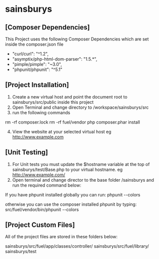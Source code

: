 # sainsburys

## [Composer Dependencies]
This Project uses the following Composer Dependencies which are set inside the composer.json file

* "curl/curl": "^1.2",
* "asymptix/php-html-dom-parser": "1.5.*",
* "pimple/pimple": "~3.0",
* "phpunit/phpunit": "^5.1"

## [Project Installation]
1. Create a new virtual host and point the document root to sainsburys/src/public inside this project
2. Open Terminal and change directory to /workspace/sainsburys/src
3. run the following commands

rm -rf composer.lock
rm -rf fuel/vendor
php composer.phar install

4. View the website at your selected virtual host eg http://www.example.com

## [Unit Testing]
1. For Unit tests you must update the $hostname variable at the top of sainsburys/test/Base.php to your virtual hostname. eg http://www.example.com/
2. Open terminal and change director to the base folder /sainsburys and run the required command below:

If you have phpunit installed globally you can run:
phpunit --colors

otherwise you can use the composer installed phpunit by typing:
src/fuel/vendor/bin/phpunit --colors


## [Project Custom Files]
All of the project files are stored in these folders below:

sainsburys/src/fuel/app/classes/controller/
sainsburys/src/fuel/library/
sainsburys/test

